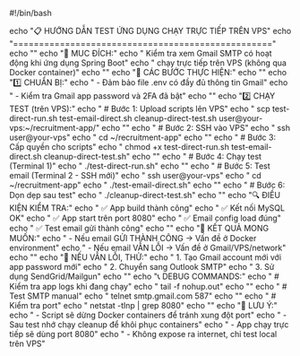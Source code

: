 #!/bin/bash

echo "📋 HƯỚNG DẪN TEST ỨNG DỤNG CHẠY TRỰC TIẾP TRÊN VPS"
echo "=================================================="
echo ""
echo "🎯 MUC ĐÍCH:"
echo "   Kiểm tra xem Gmail SMTP có hoạt động khi ứng dụng Spring Boot"
echo "   chạy trực tiếp trên VPS (không qua Docker container)"
echo ""
echo "📝 CÁC BƯỚC THỰC HIỆN:"
echo ""
echo "1️⃣ CHUẨN BỊ:"
echo "   - Đảm bảo file .env có đầy đủ thông tin Gmail"
echo "   - Kiểm tra Gmail app password và 2FA đã bật"
echo ""
echo "2️⃣ CHẠY TEST (trên VPS):"
echo "   # Bước 1: Upload scripts lên VPS"
echo "   scp test-direct-run.sh test-email-direct.sh cleanup-direct-test.sh user@your-vps:~/recruitment-app/"
echo ""
echo "   # Bước 2: SSH vào VPS"
echo "   ssh user@your-vps"
echo "   cd ~/recruitment-app"
echo ""
echo "   # Bước 3: Cấp quyền cho scripts"
echo "   chmod +x test-direct-run.sh test-email-direct.sh cleanup-direct-test.sh"
echo ""
echo "   # Bước 4: Chạy test (Terminal 1)"
echo "   ./test-direct-run.sh"
echo ""
echo "   # Bước 5: Test email (Terminal 2 - SSH mới)"
echo "   ssh user@your-vps"
echo "   cd ~/recruitment-app"
echo "   ./test-email-direct.sh"
echo ""
echo "   # Bước 6: Dọn dẹp sau test"
echo "   ./cleanup-direct-test.sh"
echo ""
echo "🔍 ĐIỀU KIỆN KIỂM TRA:"
echo "   ✅ App build thành công"
echo "   ✅ Kết nối MySQL OK"
echo "   ✅ App start trên port 8080"
echo "   ✅ Email config load đúng"
echo "   ✅ Test email gửi thành công"
echo ""
echo "📧 KẾT QUẢ MONG MUỐN:"
echo "   - Nếu email GỬI THÀNH CÔNG → Vấn đề ở Docker environment"
echo "   - Nếu email VẪN LỖI → Vấn đề ở Gmail/VPS/network"
echo ""
echo "🔧 NẾU VẪN LỖI, THỬ:"
echo "   1. Tạo Gmail account mới với app password mới"
echo "   2. Chuyển sang Outlook SMTP"
echo "   3. Sử dụng SendGrid/Mailgun"
echo ""
echo "📞 DEBUG COMMANDS:"
echo "   # Kiểm tra app logs khi đang chạy"
echo "   tail -f nohup.out"
echo ""
echo "   # Test SMTP manual"
echo "   telnet smtp.gmail.com 587"
echo ""
echo "   # Kiểm tra port"
echo "   netstat -tlnp | grep 8080"
echo ""
echo "🚨 LƯU Ý:"
echo "   - Script sẽ dừng Docker containers để tránh xung đột port"
echo "   - Sau test nhớ chạy cleanup để khôi phục containers"
echo "   - App chạy trực tiếp sẽ dùng port 8080"
echo "   - Không expose ra internet, chỉ test local trên VPS"
